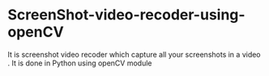 # ScreenShot-video-recoder-using-openCV
It is screenshot video recoder which capture all your screenshots in a video . It is done in Python using openCV module
